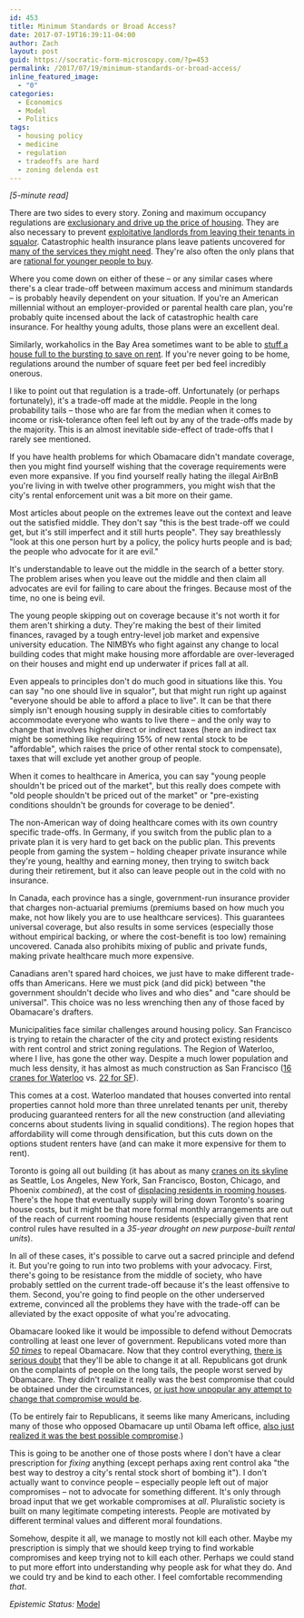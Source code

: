 ```yaml
---
id: 453
title: Minimum Standards or Broad Access?
date: 2017-07-19T16:39:11-04:00
author: Zach
layout: post
guid: https://socratic-form-microscopy.com/?p=453
permalink: /2017/07/19/minimum-standards-or-broad-access/
inline_featured_image:
  - "0"
categories:
  - Economics
  - Model
  - Politics
tags:
  - housing policy
  - medicine
  - regulation
  - tradeoffs are hard
  - zoning delenda est
---
```

<em>[5-minute read]</em>

There are two sides to every story. Zoning and maximum occupancy regulations are <a href="http://marketurbanism.com/2015/11/05/how-land-use-regulations-hurt-the-poor/">exclusionary and drive up the price of housing</a>. They are also necessary to prevent <a href="http://atlantic.ctvnews.ca/fire-exposes-deplorable-living-conditions-inside-moncton-rooming-house-1.2855267">exploitative landlords from leaving their tenants in squalor</a>. Catastrophic health insurance plans leave patients uncovered for <a href="http://www.cnn.com/2017/03/22/politics/essential-health-benefits-obamacare-freedom-caucus/index.html">many of the services they might need</a>. They're also often the only plans that are <a href="https://www.americanactionforum.org/research/to-buy-or-not-to-buy-uninsured-young-adults-and-the-perverse-economic-incen/">rational for younger people to buy</a>.

Where you come down on either of these – or any similar cases where there's a clear trade-off between maximum access and minimum standards – is probably heavily dependent on your situation. If you're an American millennial without an employer-provided or parental health care plan, you're probably quite incensed about the lack of catastrophic health care insurance. For healthy young adults, those plans were an excellent deal.

Similarly, workaholics in the Bay Area sometimes want to be able to <a href="http://www.salon.com/2016/09/17/hacker-house-blues-my-life-with-12-programmers-2-rooms-and-one-21st-century-dream/">stuff a house full to the bursting to save on rent</a>. If you're never going to be home, regulations around the number of square feet per bed feel incredibly onerous.

I like to point out that regulation is a trade-off. Unfortunately (or perhaps fortunately), it's a trade-off made at the middle. People in the long probability tails – those who are far from the median when it comes to income or risk-tolerance often feel left out by any of the trade-offs made by the majority. This is an almost inevitable side-effect of trade-offs that I rarely see mentioned.

If you have health problems for which Obamacare didn't mandate coverage, then you might find yourself wishing that the coverage requirements were even more expansive. If you find yourself really hating the illegal AirBnB you're living in with twelve other programmers, you might wish that the city's rental enforcement unit was a bit more on their game.

Most articles about people on the extremes leave out the context and leave out the satisfied middle. They don't say "this is the best trade-off we could get, but it's still imperfect and it still hurts people". They say breathlessly "look at this one person hurt by a policy, the policy hurts people and is bad; the people who advocate for it are evil."

It's understandable to leave out the middle in the search of a better story. The problem arises when you leave out the middle and then claim all advocates are evil for failing to care about the fringes. Because most of the time, no one is being evil.

The young people skipping out on coverage because it's not worth it for them aren't shirking a duty. They're making the best of their limited finances, ravaged by a tough entry-level job market and expensive university education. The NIMBYs who fight against any change to local building codes that might make housing more affordable are over-leveraged on their houses and might end up underwater if prices fall at all.

Even appeals to principles don't do much good in situations like this. You can say "no one should live in squalor", but that might run right up against "everyone should be able to afford a place to live". It can be that there simply isn't enough housing supply in desirable cities to comfortably accommodate everyone who wants to live there – and the only way to change that involves higher direct or indirect taxes (here an indirect tax might be something like requiring 15% of new rental stock to be "affordable", which raises the price of other rental stock to compensate), taxes that will exclude yet another group of people.

When it comes to healthcare in America, you can say "young people shouldn't be priced out of the market", but this really does compete with "old people shouldn't be priced out of the market" or "pre-existing conditions shouldn't be grounds for coverage to be denied".

The non-American way of doing healthcare comes with its own country specific trade-offs. In Germany, if you switch from the public plan to a private plan it is very hard to get back on the public plan. This prevents people from gaming the system – holding cheaper private insurance while they're young, healthy and earning money, then trying to switch back during their retirement, but it also can leave people out in the cold with no insurance.

In Canada, each province has a single, government-run insurance provider that charges non-actuarial premiums (premiums based on how much you make, not how likely you are to use healthcare services). This guarantees universal coverage, but also results in some services (especially those without empirical backing, or where the cost-benefit is too low) remaining uncovered. Canada also prohibits mixing of public and private funds, making private healthcare much more expensive.

Canadians aren't spared hard choices, we just have to make different trade-offs than Americans. Here we must pick (and did pick) between "the government shouldn't decide who lives and who dies" and "care should be universal". This choice was no less wrenching then any of those faced by Obamacare's drafters.

Municipalities face similar challenges around housing policy. San Francisco is trying to retain the character of the city and protect existing residents with rent control and strict zoning regulations. The Region of Waterloo, where I live, has gone the other way. Despite a much lower population and much less density, it has almost as much construction as San Francisco (<a href="http://www.waterlooregionconnected.com/archive/index.php?thread-330.html">16 cranes for Waterloo</a> vs. <a href="http://www.seattletimes.com/business/real-estate/seattle-has-most-cranes-in-the-country-for-2nd-year-in-a-row-and-lead-is-growing/?ex_cid=SigDig">22 for SF</a>).

This comes at a cost. Waterloo mandated that houses converted into rental properties cannot hold more than three unrelated tenants per unit, thereby producing guaranteed renters for all the new construction (and alleviating concerns about students living in squalid conditions). The region hopes that affordability will come through densification, but this cuts down on the options student renters have (and can make it more expensive for them to rent).

Toronto is going all out building (it has about as many <a href="https://www.ipe.com/markets-/city-focus-toronto-cranes-on-the-skyline/10001301.article">cranes on its skyline</a> as Seattle, Los Angeles, New York, San Francisco, Boston, Chicago, and Phoenix <em>combined</em>), at the cost of <a href="http://www.citynews.ca/2017/05/09/study-calls-for-plan-to-preserve-parkdale-rooming-houses-being-lost-to-gentrification/">displacing residents in rooming houses</a>. There's the hope that eventually supply will bring down Toronto's soaring house costs, but it might be that more formal monthly arrangements are out of the reach of current rooming house residents (especially given that rent control rules have resulted in a <em>35-year drought on new purpose-built rental units</em>).

In all of these cases, it's possible to carve out a sacred principle and defend it. But you're going to run into two problems with your advocacy. First, there's going to be resistance from the middle of society, who have probably settled on the current trade-off because it's the least offensive to them. Second, you're going to find people on the other underserved extreme, convinced all the problems they have with the trade-off can be alleviated by the exact opposite of what you're advocating.

Obamacare looked like it would be impossible to defend without Democrats controlling at least one lever of government. Republicans voted more than <em><a href="http://time.com/4712725/ahca-house-repeal-votes-obamacare/">50 times</a></em> to repeal Obamacare. Now that they control everything, <a href="https://fivethirtyeight.com/features/republicans-are-still-seven-votes-shy-on-health-care/">there is serious doubt</a> that they'll be able to change it at all. Republicans got drunk on the complaints of people on the long tails, the people worst served by Obamacare. They didn't realize it really was the best compromise that could be obtained under the circumstances, <a href="http://www.businessinsider.com/poll-ahca-obamacare-approval-ratings-2017-6">or just how unpopular any attempt to change that compromise would be</a>.

(To be entirely fair to Republicans, it seems like many Americans, including many of those who opposed Obamacare up until Obama left office, <a href="https://www.realclearpolitics.com/epolls/other/obama_and_democrats_health_care_plan-1130.html">also just realized it was the best possible compromise</a>.)

This is going to be another one of those posts where I don't have a clear prescription for <em>fixing</em> anything (except perhaps axing rent control aka "the best way to destroy a city's rental stock short of bombing it"). I don't actually want to convince people – especially people left out of major compromises – not to advocate for something different. It's only through broad input that we get workable compromises at <em>all</em>. Pluralistic society is built on many legitimate competing interests. People are motivated by different terminal values and different moral foundations.

Somehow, despite it all, we manage to mostly not kill each other. Maybe my prescription is simply that we should keep trying to find workable compromises and keep trying not to kill each other. Perhaps we could stand to put more effort into understanding why people ask for what they do. And we could try and be kind to each other. I feel comfortable recommending <em>that</em>.

<em>Epistemic Status: </em><a href="/about-me">Model</a>